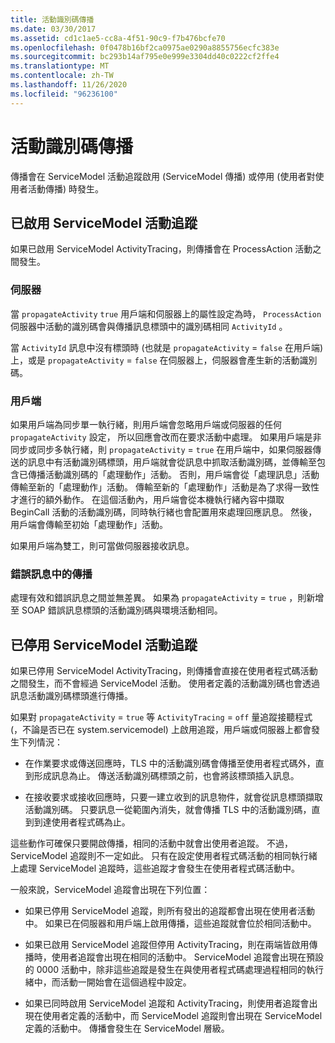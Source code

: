 ```yaml
---
title: 活動識別碼傳播
ms.date: 03/30/2017
ms.assetid: cd1c1ae5-cc8a-4f51-90c9-f7b476bcfe70
ms.openlocfilehash: 0f0478b16bf2ca0975ae0290a8855756ecfc383e
ms.sourcegitcommit: bc293b14af795e0e999e3304dd40c0222cf2ffe4
ms.translationtype: MT
ms.contentlocale: zh-TW
ms.lasthandoff: 11/26/2020
ms.locfileid: "96236100"
---
```

# <a name="activity-id-propagation"></a>活動識別碼傳播

傳播會在 ServiceModel 活動追蹤啟用 (ServiceModel 傳播) 或停用 (使用者對使用者活動傳播) 時發生。  
  
## <a name="servicemodel-activity-tracing-is-enabled"></a>已啟用 ServiceModel 活動追蹤  

 如果已啟用 ServiceModel ActivityTracing，則傳播會在 ProcessAction 活動之間發生。  
  
### <a name="server"></a>伺服器  

 當 `propagateActivity` `true` 用戶端和伺服器上的屬性設定為時， `ProcessAction` 伺服器中活動的識別碼會與傳播訊息標頭中的識別碼相同 `ActivityId` 。  
  
 當 `ActivityId` 訊息中沒有標頭時 (也就是 `propagateActivity` = `false` 在用戶端) 上，或是 `propagateActivity` = `false` 在伺服器上，伺服器會產生新的活動識別碼。  
  
### <a name="client"></a>用戶端  

 如果用戶端為同步單一執行緒，則用戶端會忽略用戶端或伺服器的任何 `propagateActivity` 設定， 所以回應會改而在要求活動中處理。 如果用戶端是非同步或同步多執行緒，則 `propagateActivity` = `true` 在用戶端中，如果伺服器傳送的訊息中有活動識別碼標頭，用戶端就會從訊息中抓取活動識別碼，並傳輸至包含已傳播活動識別碼的「處理動作」活動。 否則，用戶端會從「處理訊息」活動傳輸至新的「處理動作」活動。 傳輸至新的「處理動作」活動是為了求得一致性才進行的額外動作。 在這個活動內，用戶端會從本機執行緒內容中擷取 BeginCall 活動的活動識別碼，同時執行緒也會配置用來處理回應訊息。 然後，用戶端會傳輸至初始「處理動作」活動。  
  
 如果用戶端為雙工，則可當做伺服器接收訊息。  
  
### <a name="propagation-in-fault-messages"></a>錯誤訊息中的傳播  

 處理有效和錯誤訊息之間並無差異。 如果為 `propagateActivity` = `true` ，則新增至 SOAP 錯誤訊息標頭的活動識別碼與環境活動相同。  
  
## <a name="servicemodel-activity-tracing-is-disabled"></a>已停用 ServiceModel 活動追蹤  

 如果已停用 ServiceModel ActivityTracing，則傳播會直接在使用者程式碼活動之間發生，而不會經過 ServiceModel 活動。 使用者定義的活動識別碼也會透過訊息活動識別碼標頭進行傳播。  
  
 如果對 `propagateActivity` = `true` 等 `ActivityTracing` = `off` 量追蹤接聽程式 (，不論是否已在 system.servicemodel) 上啟用追蹤，用戶端或伺服器上都會發生下列情況：  
  
- 在作業要求或傳送回應時，TLS 中的活動識別碼會傳播至使用者程式碼外，直到形成訊息為止。 傳送活動識別碼標頭之前，也會將該標頭插入訊息。  
  
- 在接收要求或接收回應時，只要一建立收到的訊息物件，就會從訊息標頭擷取活動識別碼。 只要訊息一從範圍內消失，就會傳播 TLS 中的活動識別碼，直到到達使用者程式碼為止。  
  
 這些動作可確保只要開啟傳播，相同的活動中就會出使用者追蹤。 不過，ServiceModel 追蹤則不一定如此。 只有在設定使用者程式碼活動的相同執行緒上處理 ServiceModel 追蹤時，這些追蹤才會發生在使用者程式碼活動中。  
  
 一般來說，ServiceModel 追蹤會出現在下列位置：  
  
- 如果已停用 ServiceModel 追蹤，則所有發出的追蹤都會出現在使用者活動中。 如果已在伺服器和用戶端上啟用傳播，這些追蹤就會位於相同活動中。  
  
- 如果已啟用 ServiceModel 追蹤但停用 ActivityTracing，則在兩端皆啟用傳播時，使用者追蹤會出現在相同的活動中。 ServiceModel 追蹤會出現在預設的 0000 活動中，除非這些追蹤是發生在與使用者程式碼處理過程相同的執行緒中，而活動一開始會在這個過程中設定。  
  
- 如果已同時啟用 ServiceModel 追蹤和 ActivityTracing，則使用者追蹤會出現在使用者定義的活動中，而 ServiceModel 追蹤則會出現在 ServiceModel 定義的活動中。 傳播會發生在 ServiceModel 層級。
